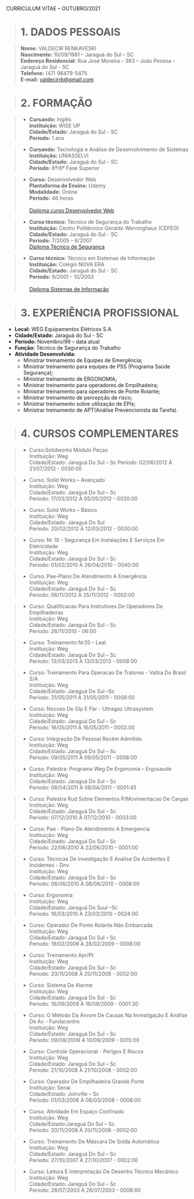 CURRICULUM VITAE – OUTUBRO/2021


># 1. DADOS PESSOAIS

> <b>Nome:</b> VALDECIR RENKAVESKI<br>
> <b>Nascimento:</b> 10/09/1981 – Jaraguá do Sul – SC<br>
> <b>Endereço Residencial:</b> Rua José Moreira – 383 – João Pessoa – Jaraguá do Sul - SC<br>
> <b>Telefone:</b> (47) 98479-5475<br>
> <b>E-mail:</b> valdecirrk@gmail.com
	

># 2. FORMAÇÃO 

>- <b>Cursando:</b> Inglês<br>
<b>Instituição:</b> WISE UP<br>
<b>Cidade/Estado:</b> Jaraguá do Sul - SC<br>
<b>Período:</b> 1 ano<br>	 

>- <b>Cursando:</b> Tecnologia e Análise de Desenvolvimento de Sistemas<br>
<b>Instituição:</b> UNIASSELVI<br>
<b>Cidade/Estado:</b> Jaraguá do Sul - SC<br>
<b>Período:</b> 6ª/6ª Fase Superior<br>	

>- <b>Curso:</b> Desenvolvedor Web<br>
<b>Plantaforma de Ensino:</b> Udemy <br>
<b>Modalidade:</b> Online<br>
<b>Período:</b> 46 horas <br>	
> [Diploma curso Desenvolvedor Web](https://github.com/valdecirr/Curriculum-vitae/blob/master/Certificado%20Curso%20Online.pdf)

>- <b>Curso técnico:</b> Técnico de Segurança do Trabalho<br>
<b>Instituição:</b> Centro Politécnico Geraldo Werninghaus (CEPEG)<br>
<b>Cidade/Estado:</b> Jaraguá do Sul - SC<br>
<b>Período:</b> 7/2005 – 6/2007<br>	
> [Diploma Técnico de Segurança](https://github.com/valdecirr/Curriculum-vitae/blob/master/TecnicoSeg.pdf)

>- <b>Curso técnico:</b> Técnico em Sistemas de Informação<br>
<b>Instituição:</b> Colégio NOVA ERA<br>
<b>Cidade/Estado:</b> Jaraguá do Sul - SC<br>
<b>Período:</b> 9/2001 – 10/2003<br>	
> [Diploma Sistemas de Informação](https://github.com/valdecirr/Curriculum-vitae/blob/master/Curriculo.pdf)

	
># 3. EXPERIÊNCIA PROFISSIONAL 

- <b>Local:</b> WEG Equipamentos Elétricos S.A.
- <b>Cidade/Estado:</b> Jaraguá do Sul - SC
- <b>Período:</b> Novembro/99 – data atual
- <b>Função:</b> Técnico de Segurança do Trabalho
- <b>Atividade Desenvolvida:</b> 
    - Ministrar treinamento de Equipes de Emergência; 
    - Ministrar treinamento para equipes de PSS (Programa Saúde Segurança); 
    - Ministrar treinamento de ERGONOMIA; 
    - Ministrar treinamento para operadores de Empilhadeira; 
    - Ministrar treinamento para operadores de Ponte Rolante; 
    - Ministrar treinamento de percepção de risco; 
    - Ministrar treinamento sobre utilização de EPIs; 
    - Ministrar treinamento de APT(Análise Prevencionista da Tarefa).

># 4. CURSOS COMPLEMENTARES 

> - Curso:Solidworks Módulo Peças<br>
> Instituição: Weg<br>
> Cidade/Estado: Jaraguá Do Sul – Sc
> Período: 02/06/2012 À 21/07/2012 - 0030:00

> - Curso: Solid Works – Avançado<br>
> Instituição: Weg<br>
> Cidade/Estado: Jaraguá Do Sul – Sc<br>
> Período: 17/03/2012 À 05/05/2012 - 0030:00<br>

> - Curso: Solid Works – Básico<br>
> Instituição: Weg<br>
> Cidade/Estado: Jaraguá Do Sul<br>
> Período: 20/02/2012 À 12/03/2012 - 0030:00<br>

> - Curso: Nr 10 - Segurança Em Instalações E Serviços Em Eletricidade<br>
> Instituição: Weg<br>
> Cidade/Estado: Jaraguá Do Sul – Sc<br>
> Período: 01/02/2010 À 26/04/2010 - 0040:00<br>

> - Curso: Pae-Plano De Atendimento A Emergência<br>
> Instituição: Weg<br>
> Cidade/Estado: Jaraguá Do Sul – Sc<br>
> Período: 06/11/2012 À 25/11/2012 - 0002:00<br>

> - Curso: Qualificacao Para Instrutores De Operadores De Empilhadeiras<br>
> Instituição: Weg<br>
> Cidade/Estado: Jaraguá Do Sul – Sc<br>
> Período: 28/11/2010 - 06:00<br>

> - Curso: Treinamento Nr35 – Leal<br>
> Instituição: Weg<br>
> Cidade/Estado: Jaraguá Do Sul – Sc<br>
> Período: 13/03/2013 À 13/03/2013 - 0008:00<br>

> - Curso: Treinamento Para Operacao De Tratores - Valtra Do Brasil S/A<br>
> Instituição: Weg<br>
> Cidade/Estado: Jaraguá Do Sul –Sc<br>
> Período: 31/05/2011 À 31/05/2011 - 0008:00<br>

> - Curso: Nocoes De Glp E Par - Ultragaz Ultrasystem<br>
> Instituição: Weg<br>
> Cidade/Estado: Jaraguá Do Sul – Sc<br>
> Período: 16/05/2011 À 16/05/2011 - 0002:00<br>

> - Curso: Integração De Pessoal Recém Admitido<br>
> Instituição: Weg<br>
> Cidade/Estado: Jaraguá Do Sul – Sc<br>
> Período: 09/05/2011 À 09/05/2011 - 0008:00<br>

> - Curso: Palestra: Programa Weg De Ergonomia – Ergosaude<br>
> Instituição: Weg<br>
> Cidade/Estado: Jaraguá Do Sul – Sc<br>
> Período: 08/04/2011 À 08/04/2011 - 0001:45<br>

> - Curso: Palestra Rud Sobre Elementos P/Movimentacao De Cargas<br>
> Instituição: Weg<br>
> Cidade/Estado: Jaraguá Do Sul – Sc<br>
> Período: 07/12/2010 À 07/12/2010 - 0003:00<br>

> - Curso: Pae - Plano De Atendimento A Emergencia<br>
> Instituição: Weg<br>
> Cidade/Estado: Jaraguá Do Sul – Sc<br>
> Período: 22/06/2010 À 22/06/2010 - 0001:00<br>

> - Curso: Técnicas De Investigação E Análise De Acidentes E Incidentes - Dnv<br>
> Instituição: Weg<br>
> Cidade/Estado: Jaraguá Do Sul – Sc<br>
> Período: 08/06/2010 À 08/06/2010 - 0008:00<br>

> - Curso: Ergonomia<br>
> Instituição: Weg<br>
> Cidade/Estado: Jaraguá Do Suul –Sc<br>
> Período: 16/03/2010  À 23/03/2010  - 0024:00<br>

> - Curso: Operador De Ponte Rolante Não Embarcada<br>
> Instituição: Weg<br>
> Cidade/Estado: Jaraguá Do Sul – Sc<br>
> Período: 19/02/2009 À 28/02/2009 - 0008:00<br>

> - Curso: Treinamento Apr/Pt<br>
> Instituição: Weg<br>
> Cidade/Estado: Jaraguá Do Sul – Sc<br>
> Período: 20/11/2008 À 20/11/2008  - 0002:00<br>

> - Curso: Sistema De Alarme<br>
> Instituição: Weg<br>
> Cidade/Estado: Jaraguá Do Sul - Sc<br>
> Período: 16/09/2009 À 16/09/2009  - 0001:30<br>

> - Curso: O Método Da Árvore De Causas Na Investigação E Análise De Ac - Fundacentro<br>
> Instituição: Weg<br>
> Cidade/Estado: Jaraguá Do Sul – Sc<br>
> Período: 09/09/2009 À 10/09/2009 - 0015:00<br>

> - Curso: Controle Operacional - Perigos E Riscos<br>
> Instituição: Weg<br>
> Cidade/Estado: Jaraguá Do Sul – Sc<br>
> Período: 21/10/2008 À 21/10/2008 - 0002:00<br>

> - Curso: Operador De Empilhadeira Grande Porte<br>
> Instituição: Senai<br>
> Cidade/Estado: Joinville – Sc<br>
> Período: 01/03/2008 À 08/03/2008 - 0008:00<br>

> - Curso: Atividade Em Espaço Confinado<br>
> Instituição: Weg<br>
> Cidade/Estado:Jaraguá Do Sul – Sc<br>
> Período: 20/11/2008 À 20/11/2008 - 0002:00<br>

> - Curso: Treinamento De Máscara De Solda Automática<br>
> Instituição: Weg<br>
> Cidade/Estado: Jaraguá Do Sul – Sc<br>
> Período: 27/10/2007 Á 27/10/2007 - 0002:00<br>

> - Curso: Leitura E Interpretação De Desenho Técnico Mecânico<br>
> Instituição: Weg<br>
> Cidade/Estado: Jaraguá Do Sul – Sc<br>
> Período: 28/07/2003 À 28/07/2003 - 0008:00<br>
